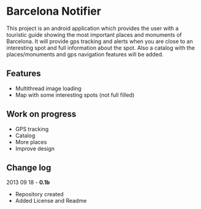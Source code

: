 # Barcelona Notifier

This project is an android application which provides the user with a touristic guide showing the most important places and monuments of Barcelona.
It will provide gps tracking and alerts when you are close to an interesting spot and full information about the spot.
Also a catalog with the places/monuments and gps navigation features will be added.


## Features

 * Multithread image loading
 * Map with some interesting spots (not full filled)
 
 ## Work on progress
 
 * GPS tracking
 * Catalog
 * More places
 * Improve design
 
## Change log

2013 09 18 - **0.1b**
* Repository created
* Added License and Readme